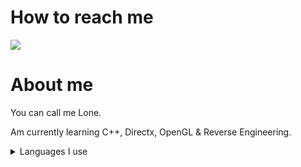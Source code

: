 # How to reach me
![](https://discord.c99.nl/widget/theme-1/762389349676613693.png)

# About me
You can call me Lone.

Am currently learning C++, Directx, OpenGL & Reverse Engineering.

<details>
<summary>Languages I use</summary>
  
![C++](https://img.shields.io/badge/c++-%2300599C.svg?style=for-the-badge&logo=c%2B%2B&logoColor=white)
![C](https://img.shields.io/badge/c-%2300599C.svg?style=for-the-badge&logo=c&logoColor=white)
  
</details>
